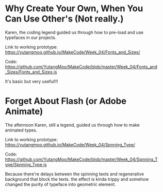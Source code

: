 # Why Create Your Own, When You Can Use Other's (Not really.)

Karen, the coding legend guided us through how to pre-load and use typefaces in our projects.

Link to working prototype:
https://yutangmoo.github.io/MakeCode/Week_04/Fonts_and_Sizes/

Code:
https://github.com/YutangMoo/MakeCode/blob/master/Week_04/Fonts_and_Sizes/Fonts_and_Sizes.js

It's basic but very useful!!!



# Forget About Flash (or Adobe Animate)

The afternoon Karen, still a legend, guided us through how to make animated types. 

Link to working prototype:
https://yutangmoo.github.io/MakeCode/Week_04/Spnning_Type/

Code:
https://github.com/YutangMoo/MakeCode/blob/master/Week_04/Spnning_Type/Spnning_Type.js

Because there're delays between the spinning texts and regenerative background that block the texts. the effect is kinda trippy and somehow changed the purity of typeface into geometric element. 